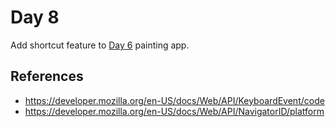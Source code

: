 Day 8
=====

Add shortcut feature to [Day 6](../006) painting app.

References
----------

* https://developer.mozilla.org/en-US/docs/Web/API/KeyboardEvent/code
* https://developer.mozilla.org/en-US/docs/Web/API/NavigatorID/platform
